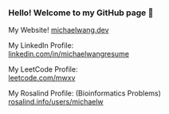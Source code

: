 ### Hello! Welcome to my GitHub page 💫

My Website!
[michaelwang.dev](https://michaelwang.dev/)

My LinkedIn Profile:  
[linkedin.com/in/michaelwangresume](https://www.linkedin.com/in/michaelwangresume/)

My LeetCode Profile:  
[leetcode.com/mwxv](https://leetcode.com/mwxv/)

My Rosalind Profile: (Bioinformatics Problems)  
[rosalind.info/users/michaelw](https://rosalind.info/users/michaelw/)



<!--
**michaelwangcode/michaelwangcode** is a ✨ _special_ ✨ repository because its `README.md` (this file) appears on your GitHub profile.

Here are some ideas to get you started:

- 🔭 I’m currently working on ...
- 🌱 I’m currently learning ...
- 👯 I’m looking to collaborate on ...
- 🤔 I’m looking for help with ...
- 💬 Ask me about ...
- 📫 How to reach me: ...
- 😄 Pronouns: ...
- ⚡ Fun fact: ...
-->
